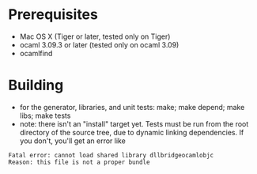 # Prerequisites #

  * Mac OS X (Tiger or later, tested only on Tiger)
  * ocaml 3.09.3 or later (tested only on ocaml 3.09)
  * ocamlfind

# Building #

  * for the generator, libraries, and unit tests:  make; make depend; make libs; make tests
  * note: there isn't an "install" target yet. Tests must be run from the root directory of the source tree, due to dynamic linking dependencies. If you don't, you'll get an error like
```
Fatal error: cannot load shared library dllbridgeocamlobjc
Reason: this file is not a proper bundle
```